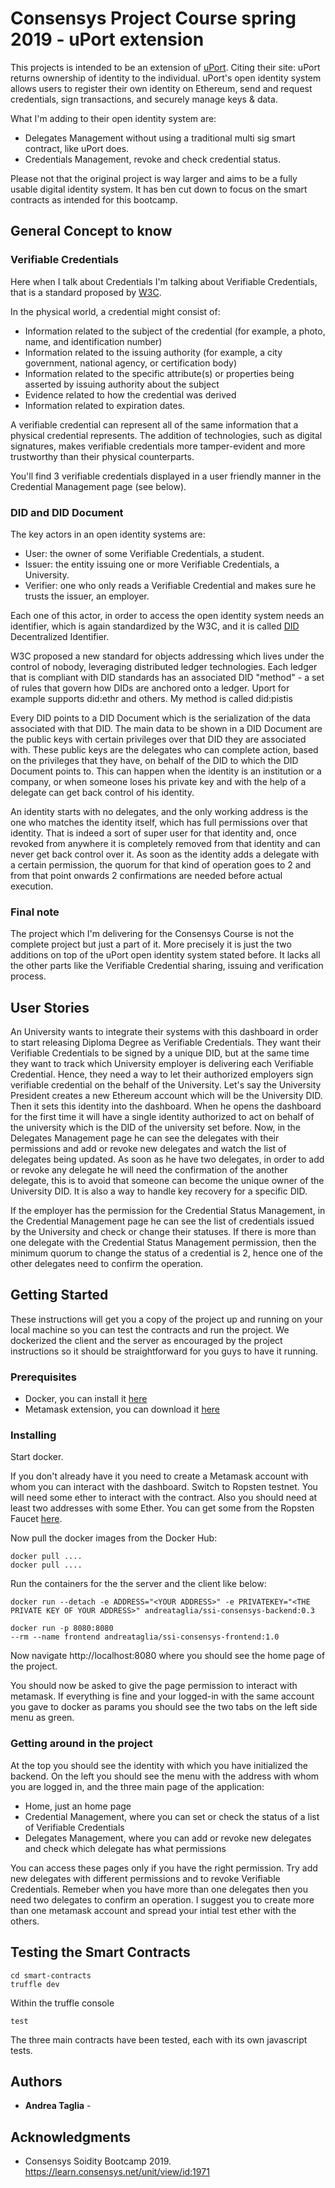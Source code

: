 # Consensys Project Course spring 2019 - uPort extension 

This projects is intended to be an extension of [uPort](https://www.uport.me). Citing their site: uPort returns ownership of identity to the individual. uPort's open identity system allows users to register their own identity on Ethereum, send and request credentials, sign transactions, and securely manage keys & data.

What I'm adding to their open identity system are:

- Delegates Management without using a traditional multi sig smart contract, like uPort does.
- Credentials Management, revoke and check credential status.

Please not that the original project is way larger and aims to be a fully usable digital identity system. It has ben cut down to focus on the smart contracts as intended for this bootcamp.

## General Concept to know

### Verifiable Credentials

Here when I talk about Credentials I'm talking about Verifiable Credentials, that is a standard proposed by [W3C](https://www.w3.org/TR/verifiable-claims-data-model/). 

In the physical world, a credential might consist of:

- Information related to the subject of the credential (for example, a photo, name, and identification number)
- Information related to the issuing authority (for example, a city government, national agency, or certification body)
- Information related to the specific attribute(s) or properties being asserted by issuing authority about the subject
- Evidence related to how the credential was derived
- Information related to expiration dates.

A verifiable credential can represent all of the same information that a physical credential represents. The addition of technologies, such as digital signatures, makes verifiable credentials more tamper-evident and more trustworthy than their physical counterparts. 

You'll find 3 verifiable credentials displayed in a user friendly manner in the Credential Management page (see below).

### DID and DID Document

The key actors in an open identity systems are:

- User: the owner of some Verifiable Credentials, a student.
- Issuer: the entity issuing one or more Verifiable Credentials, a University.
- Verifier: one who only reads a Verifiable Credential and makes sure he trusts the issuer, an employer.

Each one of this actor, in order to access the open identity system needs an identifier, which is again standardized by the W3C, and it is called [DID](https://w3c-ccg.github.io/did-spec/#did-documents) Decentralized Identifier.

W3C proposed a new standard for objects addressing which lives under the control of nobody, leveraging distributed ledger technologies. 
Each ledger that is compliant with DID standards has an associated DID "method" - a set of rules that govern how DIDs are anchored onto a ledger. Uport for example supports did:ethr and others. My method is called did:pistis

Every DID points to a DID Document which is the serialization of the data associated with that DID. The main data to be shown in a DID Document are the public keys with certain privileges over that DID they are associated with. These public keys are the delegates who can complete action, based on the privileges that they have, on behalf of the DID to which the DID Document points to. This can happen  when the identity is an institution or a company, or when someone loses his private key and with the help of a delegate can get back control of his identity. 

An identity starts with no delegates, and the only working address is the one who matches the identity itself, which has full permissions over that identity. That is indeed a sort of super user for that identity and, once revoked from anywhere it is completely removed from that identity and can never get back control over it. 
As soon as the identity adds a delegate with a certain permission, the quorum for that kind of operation goes to 2 and from that point onwards 2 confirmations are needed before actual execution.

### Final note

The project which I'm delivering for the Consensys Course is not the complete project but just a part of it. More precisely it is just the two additions on top of the uPort open identity system stated before. It lacks all the other parts like the Verifiable Credential sharing, issuing and verification process. 

## User Stories

An University wants to integrate their systems with this dashboard in order to start releasing Diploma Degree as Verifiable Credentials. They want their Verifiable Credentials to be signed by a unique DID, but at the same time they want to track which University employer is delivering each Verifiable Credential. Hence, they need a way to let their authorized employers sign verifiable credential on the behalf of the University.
Let's say the University President creates a new Ethereum account which will be the University DID. Then it sets this identity into the dashboard. When he opens the dashboard for the first time it will have a single identity authorized to act on behalf of the university which is the DID of the university set before. 
Now, in the Delegates Management page he can see the delegates with their permissions and add or revoke new delegates and watch the list of delegates being updated. As soon as he have two delegates, in order to add or revoke any delegate he will need the confirmation of the another delegate, this is to avoid that someone can become the unique owner of the University DID. It is also a way to handle key recovery for a specific DID.

If the employer has the permission for the Credential Status Management, in the Credential Management page he can see the list of credentials issued by the University and check or change their statuses. If there is more than one delegate with the Credential Status Management permission, then the minimum quorum to change the status of a credential is 2, hence one of the other delegates need to confirm the operation.

## Getting Started

These instructions will get you a copy of the project up and running on your local machine so you can test the contracts and run the project. 
We dockerized the client and the server as encouraged by the project instructions so it should be straightforward for you guys to have it running.

### Prerequisites

- Docker, you can install it [here](https://www.docker.com/get-started)
- Metamask extension, you can download it [here](https://chrome.google.com/webstore/detail/metamask/nkbihfbeogaeaoehlefnkodbefgpgknn?hl=it)

### Installing

Start docker.

If you don't already have it you need to create a Metamask account with whom you can interact with the dashboard. 
Switch to Ropsten testnet. You will need some ether to interact with the contract. Also you should need at least two addresses with some Ether. You can get some from the Ropsten Faucet [here](https://faucet.ropsten.be/).

Now pull the docker images from the Docker Hub:

```
docker pull ....
docker pull ....
```

Run the containers for the the server and the client like below:
```
docker run --detach -e ADDRESS="<YOUR ADDRESS>" -e PRIVATEKEY="<THE PRIVATE KEY OF YOUR ADDRESS>" andreataglia/ssi-consensys-backend:0.3

docker run -p 8080:8080
--rm --name frontend andreataglia/ssi-consensys-frontend:1.0
```

Now navigate http://localhost:8080 where you should see the home page of the project.

You should now be asked to give the page permission to interact with metamask.
If everything is fine and your logged-in with the same account you gave to docker as params you should see the two tabs on the left side menu as green.

### Getting around in the project

At the top you should see the identity with which you have initialized the backend. On the left you should see the menu with the address with whom you are logged in, and the three main page of the application:

- Home, just an home page
- Credential Management, where you can set or check the status of a list of Verifiable Credentials
- Delegates Management, where you can add or revoke new delegates and check which delegate has what permissions

You can access these pages only if you have the right permission. Try add new delegates with different permissions and to revoke Verifiable Credentials. 
Remeber when you have more than one delegates then you need two delegates to confirm an operation. I suggest you to create more than one metamask account and spread your intial test ether with the others.

## Testing the Smart Contracts

```
cd smart-contracts
truffle dev
```

Within the truffle console
```
test
```
The three main contracts have been tested, each with its own javascript tests.

## Authors

* **Andrea Taglia** - 

## Acknowledgments

* Consensys Soidity Bootcamp 2019. https://learn.consensys.net/unit/view/id:1971
